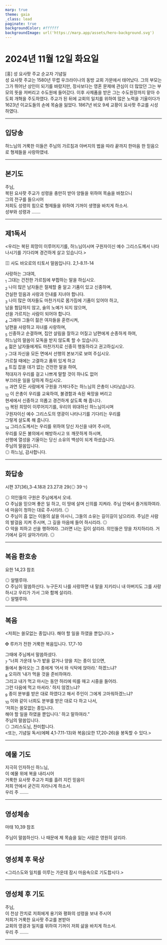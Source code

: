 ```yaml
---
marp: true
theme: gaia
_class: lead
paginate: true
backgroundColor: #ffffff
backgroundImage: url('https://marp.app/assets/hero-background.svg')
---
```


# 2024년 11월 12일 화요일

[홍] 성 요사팟 주교 순교자 기념일  
성 요사팟 주교는 1580년 무렵 우크라이나의 동방 교회 가문에서 태어났다. 그의 부모는 그가 뛰어난 상인이 되기를 바랐지만, 장사보다는 영혼 문제에 관심이 더 많았던 그는 부모의 뜻을 저버리고 수도원에 들어갔다. 이후 사제품을 받은 그는 수도원장까지 맡아 수도회 개혁을 주도하였다. 주교가 된 뒤에 교회의 일치를 위하여 많은 노력을 기울이다가 1623년 이교도들의 손에 목숨을 잃었다. 1867년 비오 9세 교황이 요사팟 주교를 시성하였다.




---

## 입당송

하느님의 거룩한 이들은 주님의 가르침과 아버지의 법을 따라 끝까지 한마음 한 믿음으로 형제들을 사랑하였네.  
  


---

## 본기도

주님,  
복된 요사팟 주교가 성령을 충만히 받아 양들을 위하여 목숨을 바쳤으니  
그의 전구를 들으시어  
저희도 성령의 힘으로 형제들을 위하여 기꺼이 생명을 바치게 하소서.  
성부와 성령과 …….  
  


---

## 제1독서

<우리는 복된 희망이 이루어지기를, 하느님이시며 구원자이신 예수 그리스도께서 나타나시기를 기다리며 경건하게 살고 있습니다.>

▥ 사도 바오로의 티토서 말씀입니다. 2,1-8.11-14

사랑하는 그대여,  
<sub>1</sub> 그대는 건전한 가르침에 부합하는 말을 하십시오.  
<sub>2</sub> 나이 많은 남자들은 절제할 줄 알고 기품이 있고 신중하며,  
건실한 믿음과 사랑과 인내를 지녀야 합니다.  
<sub>3</sub> 나이 많은 여자들도 마찬가지로 몸가짐에 기품이 있어야 하고,  
남을 험담하지 않고, 술의 노예가 되지 않으며,  
선을 가르치는 사람이 되어야 합니다.  
<sub>4</sub> 그래야 그들이 젊은 여자들을 훈련시켜,  
남편을 사랑하고 자녀를 사랑하며,  
<sub>5</sub> 신중하고 순결하며, 집안 살림을 잘하고 어질고 남편에게 순종하게 하여,  
하느님의 말씀이 모독을 받지 않도록 할 수 있습니다.  
<sub>6</sub> 젊은 남자들에게도 마찬가지로 신중히 행동하라고 권고하십시오.  
<sub>7</sub> 그대 자신을 모든 면에서 선행의 본보기로 보여 주십시오.  
가르칠 때에는 고결하고 품위 있게 하고  
<sub>8</sub> 트집 잡을 데가 없는 건전한 말을 하여,  
적대자가 우리를 걸고 나쁘게 말할 것이 하나도 없어  
부끄러운 일을 당하게 하십시오.  
<sub>11</sub> 과연 모든 사람에게 구원을 가져다주는 하느님의 은총이 나타났습니다.  
<sub>12</sub> 이 은총이 우리를 교육하여, 불경함과 속된 욕망을 버리고  
현세에서 신중하고 의롭고 경건하게 살도록 해 줍니다.  
<sub>13</sub> 복된 희망이 이루어지기를, 우리의 위대하신 하느님이시며  
구원자이신 예수 그리스도의 영광이 나타나기를 기다리는 우리를  
그렇게 살도록 해 줍니다.  
<sub>14</sub> 그리스도께서는 우리를 위하여 당신 자신을 내어 주시어,  
우리를 모든 불의에서 해방하시고 또 깨끗하게 하시며,  
선행에 열성을 기울이는 당신 소유의 백성이 되게 하셨습니다.  
주님의 말씀입니다.  
◎ 하느님, 감사합니다.  
  


---

## 화답송

시편 37(36),3-4.18과 23.27과 29(◎ 39ㄱ)

◎ 의인들의 구원은 주님에게서 오네.  
○ 주님을 믿으며 좋은 일 하고, 이 땅에 살며 신의를 지켜라. 주님 안에서 즐거워하여라. 네 마음이 청하는 대로 주시리라. ◎  
○ 주님이 흠 없는 이들의 삶을 아시니, 그들의 소유는 길이길이 남으리라. 주님은 사람의 발걸음 지켜 주시며, 그 길을 마음에 들어 하시리라. ◎  
○ 악을 피하고 선을 행하여라. 그러면 너는 길이 살리라. 의인들은 땅을 차지하리라. 거기에서 길이 살아가리라. ◎  
  


---

## 복음 환호송

요한 14,23 참조

◎ 알렐루야.  
○ 주님이 말씀하신다. 누구든지 나를 사랑하면 내 말을 지키리니 내 아버지도 그를 사랑하시고 우리가 가서 그와 함께 살리라.  
◎ 알렐루야.  
  


---

## 복음

<저희는 쓸모없는 종입니다. 해야 할 일을 하였을 뿐입니다.>

✠ 루카가 전한 거룩한 복음입니다. 17,7-10

그때에 주님께서 말씀하셨다.  
<sub>7</sub> “너희 가운데 누가 밭을 갈거나 양을 치는 종이 있으면,  
들에서 돌아오는 그 종에게 ‘어서 와 식탁에 앉아라.’ 하겠느냐?  
<sub>8</sub> 오히려 ‘내가 먹을 것을 준비하여라.  
그리고 내가 먹고 마시는 동안 허리에 띠를 매고 시중을 들어라.  
그런 다음에 먹고 마셔라.’ 하지 않겠느냐?  
<sub>9</sub> 종이 분부를 받은 대로 하였다고 해서 주인이 그에게 고마워하겠느냐?  
<sub>10</sub> 이와 같이 너희도 분부를 받은 대로 다 하고 나서,  
‘저희는 쓸모없는 종입니다.  
해야 할 일을 하였을 뿐입니다.’ 하고 말하여라.”  
주님의 말씀입니다.  
◎ 그리스도님, 찬미합니다.  
<또는, 기념일 독서(에페 4,1-7.11-13)와 복음(요한 17,20-26)을 봉독할 수 있다.>  
  


---

## 예물 기도

지극히 인자하신 하느님,  
이 예물 위에 복을 내리시어  
거룩한 요사팟 주교가 피를 흘려 지킨 믿음이  
저희 안에서 굳건히 자라나게 하소서.  
우리 주 …….  
  


---

## 영성체송

마태 10,39 참조

주님이 말씀하신다. 나 때문에 제 목숨을 잃는 사람은 영원히 살리라.  
  


---

## 영성체 후 묵상

<그리스도와 일치를 이루는 가운데 잠시 마음속으로 기도합시다.>  


---

## 영성체 후 기도

주님,  
이 천상 잔치로 저희에게 용기와 평화의 성령을 보내 주시어  
저희가 거룩한 요사팟 주교를 본받아  
교회의 영광과 일치를 위하여 기꺼이 저희 삶을 바치게 하소서.  
우리 주 …….  
  


---